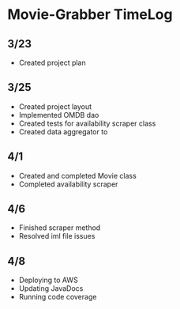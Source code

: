 # Movie-Grabber TimeLog

## 3/23
* Created project plan

## 3/25
* Created project layout
* Implemented OMDB dao
* Created tests for availability scraper class
* Created data aggregator to

## 4/1
* Created and completed Movie class
* Completed availability scraper

## 4/6
* Finished scraper method
* Resolved iml file issues

## 4/8
* Deploying to AWS
* Updating JavaDocs
* Running code coverage

